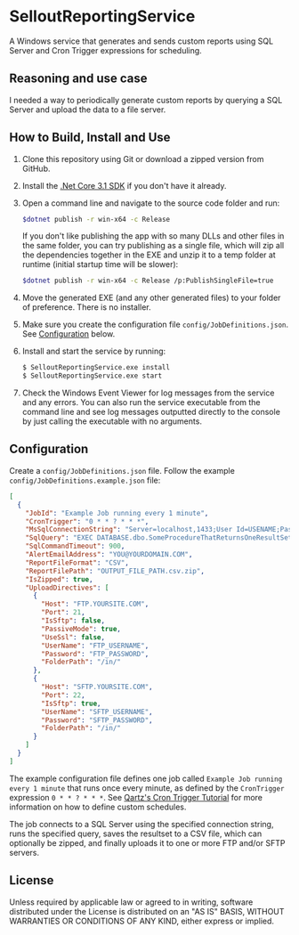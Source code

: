 # SelloutReportingService
A Windows service that generates and sends custom reports using SQL Server and Cron Trigger expressions for scheduling.

## Reasoning and use case
I needed a way to periodically generate custom reports by querying a SQL Server and upload the data to a file server.

## How to Build, Install and Use

1. Clone this repository using Git or download a zipped version from GitHub.
1. Install the [.Net Core 3.1 SDK](https://dotnet.microsoft.com/download/dotnet-core/3.1) if you don't have it already.
1. Open a command line and navigate to the source code folder and run:

   ```sh
   $dotnet publish -r win-x64 -c Release
   ```

   If you don't like publishing the app with so many DLLs and other files in the
   same folder, you can try publishing as a single file, which will zip all the
   dependencies together in the EXE and unzip it to a temp folder at runtime
   (initial startup time will be slower):

   ```sh
   $dotnet publish -r win-x64 -c Release /p:PublishSingleFile=true
   ```

1. Move the generated EXE (and any other generated files) to your folder of
   preference. There is no installer.
1. Make sure you create the configuration file `config/JobDefinitions.json`.
   See [Configuration](#Configuration) below.
1. Install and start the service by running:

   ```sh
   $ SelloutReportingService.exe install
   $ SelloutReportingService.exe start
   ```

1. Check the Windows Event Viewer for log messages from the service and any errors.
   You can also run the service executable from the command line and see log
   messages outputted directly to the console by just calling the executable
   with no arguments.

## Configuration
Create a `config/JobDefinitions.json` file. Follow the example `config/JobDefinitions.example.json` file:

```json
[
  {
    "JobId": "Example Job running every 1 minute",
    "CronTrigger": "0 * * ? * * *",
    "MsSqlConnectionString": "Server=localhost,1433;User Id=USENAME;Password=PASSWORD;Connection Timeout=10",
    "SqlQuery": "EXEC DATABASE.dbo.SomeProcedureThatReturnsOneResultSet;",
    "SqlCommandTimeout": 900,
    "AlertEmailAddress": "YOU@YOURDOMAIN.COM",
    "ReportFileFormat": "CSV",
    "ReportFilePath": "OUTPUT_FILE_PATH.csv.zip",
    "IsZipped": true,
    "UploadDirectives": [
      {
        "Host": "FTP.YOURSITE.COM",
        "Port": 21,
        "IsSftp": false,
        "PassiveMode": true,
        "UseSsl": false,
        "UserName": "FTP_USERNAME",
        "Password": "FTP_PASSWORD",
        "FolderPath": "/in/"
      },
      {
        "Host": "SFTP.YOURSITE.COM",
        "Port": 22,
        "IsSftp": true,
        "UserName": "SFTP_USERNAME",
        "Password": "SFTP_PASSWORD",
        "FolderPath": "/in/"
      }
    ]
  }
]
```

The example configuration file defines one job called `Example Job running every 1 minute` that runs once every minute,
as defined by the `CronTrigger` expression `0 * * ? * * *`.
See [Qartz's Cron Trigger Tutorial](http://www.quartz-scheduler.org/documentation/quartz-2.3.0/tutorials/crontrigger.html)
for more information on how to define custom schedules.

The job connects to a SQL Server using the specified connection string, runs the specified query, saves the resultset to a CSV file,
which can optionally be zipped, and finally uploads it to one or more FTP and/or SFTP servers.

## License
Unless required by applicable law or agreed to in writing, software distributed under the License is distributed on an "AS IS" BASIS, WITHOUT WARRANTIES OR CONDITIONS OF ANY KIND, either express or implied.
